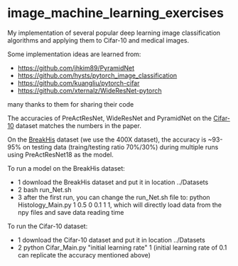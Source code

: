 # image_machine_learning_exercises

My implementation of several popular deep learning image classification algorithms and applying them to Cifar-10 and medical images.

Some implementation ideas are learned from:
- https://github.com/jhkim89/PyramidNet
- https://github.com/hysts/pytorch_image_classification
- https://github.com/kuangliu/pytorch-cifar
- https://github.com/xternalz/WideResNet-pytorch

many thanks to them for sharing their code

The accuracies of PreActResNet, WideResNet and PyramidNet on the [Cifar-10](https://www.cs.toronto.edu/~kriz/cifar.html) dataset matches the numbers in the paper.

On the [BreakHis](https://web.inf.ufpr.br/vri/databases/breast-cancer-histopathological-database-breakhis/) dataset (we use the 400X dataset), the accuracy is ~93-95% on testing data (traing/testing ratio 70%/30%) during multiple runs using PreActResNet18 as the model.

To run a model on the BreakHis dataset:
- 1 download the BreakHis dataset and put it in location ../Datasets
- 2 bash run_Net.sh
- 3 after the first run, you can change the run_Net.sh file to: python Histology_Main.py 1 0.5 0 0.1 1 1, which will directly load data from the npy files and save data reading time

To run the Cifar-10 dataset:
- 1 download the Cifar-10 dataset and put it in location ../Datasets
- 2 python Cifar_Main.py "initial learning rate" 1 (initial learning rate of 0.1 can replicate the accuracy mentioned above)
